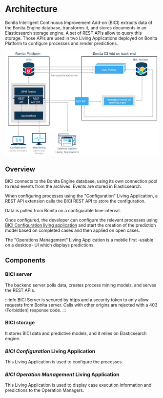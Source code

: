 # Architecture

Bonita Intelligent Continuous Improvement Add-on (BICI) extracts data of the Bonita Engine database, transforms it, and stores documents in an Elasticsearch storage engine. A set of REST APIs allow to query this storage. Those APIs are used in two Living Applications deployed on Bonita Platform to configure processes and render predictions.   

![Bonita Intelligent Continuous Improvement Add-on Architecture](images/bici_architecture.png)

## Overview

BICI connects to the Bonita Engine database, using its own connection pool to read events from the archives. 
Events are stored in Elasticsearch.

When configuring processes using the "Configuration" Living Application, a REST API extension calls the BICI REST API to store the configuration.

Data is polled from Bonita on a configurable time interval.  

Once configured, the developer can configure the relevant processes using [BICI Configuration living application](configure.md) 
and start the creation of the prediction model based on completed cases and then applied on open cases. 

The "Operations Management" Living Application is a mobile first -usable on a desktop- UI which displays predictions.   

## Components

### BICI server
 
The backend server polls data, creates process mining models, and serves the REST APIs.

:::info
BICI Server is secured by https and a security token to only allow requests from Bonita server.
Calls with other origins are rejected with a 403 (Forbidden) response code.
:::

### BICI storage

It stores BICI data and predictive models, and it relies on Elasticsearch engine.

### _BICI Configuration_ Living Application

This Living Application is used to configure the processes.

### _BICI Operation Management_ Living Application

This Living Application is used to display case execution information and predictions to the Operation Managers.
  
